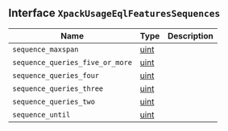 ## Interface `XpackUsageEqlFeaturesSequences`

| Name | Type | Description |
| - | - | - |
| `sequence_maxspan` | [uint](./uint.md) | &nbsp; |
| `sequence_queries_five_or_more` | [uint](./uint.md) | &nbsp; |
| `sequence_queries_four` | [uint](./uint.md) | &nbsp; |
| `sequence_queries_three` | [uint](./uint.md) | &nbsp; |
| `sequence_queries_two` | [uint](./uint.md) | &nbsp; |
| `sequence_until` | [uint](./uint.md) | &nbsp; |
